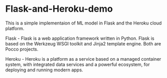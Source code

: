 # Flask-and-Heroku-demo

This is a simple implementaion of ML model in Flask and the Heroku cloud platform.

Flask  - Flask is a web application framework written in Python. Flask is based on the Werkzeug WSGI toolkit and Jinja2 template engine. Both are Pocco projects.

Heroku -  Heroku is a platform as a service based on a managed container system, with integrated data services and a powerful ecosystem, for deploying and running modern apps.

